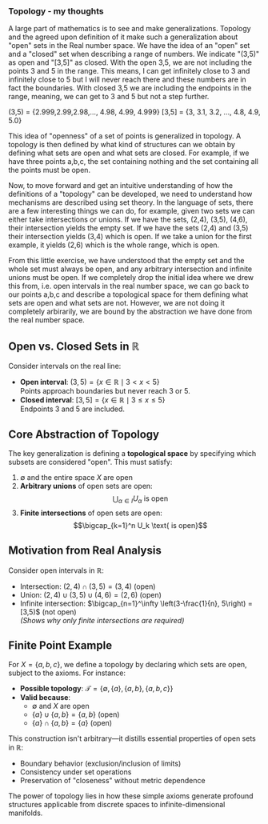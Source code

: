 ### Topology - my thoughts 

A large part of mathematics is to see and make generalizations. Topology and the agreed upon definition of it make such a generalization about "open" sets in the Real number space. We have the idea of an "open" set and a "closed" set when describing a range of numbers. We indicate "(3,5)" as open and "[3,5]" as closed. With the open 3,5, we are not including the points 3 and 5 in the range. This means, I can get infinitely close to 3 and infinitely close to 5 but I will never reach there and these numbers are in fact the boundaries. With closed 3,5 we are including the endpoints in the range, meaning, we can get to 3 and 5 but not a step further. 

(3,5) = {2.999,2.99,2.98,..., 4.98, 4.99, 4.999}
[3,5] = {3, 3.1, 3.2, ..., 4.8, 4.9, 5.0}

This idea of "openness" of a set of points is generalized in topology. A topology is then defined by what kind of structures can we obtain by defining what sets are open and what sets are closed. For example, if we have three points a,b,c, the set containing nothing and the set containing all the points must be open. 

Now, to move forward and get an intuitive understanding of how the definitions of a "topology" can be developed, we need to understand how mechanisms are described using set theory. In the language of sets, there are a few interesting things we can do, for example, given two sets we can either take intersections or unions. If we have the sets, (2,4), (3,5), (4,6), their intersection yields the empty set. If we have the sets (2,4) and (3,5) their intersection yields (3,4) which is open. If we take a union for the first example, it yields (2,6) which is the whole range, which is open. 

From this little exercise, we have understood that the empty set and the whole set must always be open, and any arbitrary intersection and infinite unions must be open. If we completely drop the initial idea where we drew this from, i.e. open intervals in the real number space, we can go back to our points a,b,c and describe a topological space for them defining what sets are open and what sets are not. However, we are not doing it completely arbirarily, we are bound by the abstraction we have done from the real number space.  

## Open vs. Closed Sets in ℝ
Consider intervals on the real line:
- **Open interval**: $(3,5) = \{x \in \mathbb{R} \mid 3 < x < 5\}$  
  Points approach boundaries but never reach 3 or 5.
- **Closed interval**: $[3,5] = \{x \in \mathbb{R} \mid 3 \leq x \leq 5\}$  
  Endpoints 3 and 5 are included.

## Core Abstraction of Topology
The key generalization is defining a **topological space** by specifying which subsets are considered "open". This must satisfy:

1. $\emptyset$ and the entire space $X$ are open
2. **Arbitrary unions** of open sets are open:
   $$\bigcup_{\alpha \in I} U_\alpha \text{ is open}$$
3. **Finite intersections** of open sets are open:
   $$\bigcap_{k=1}^n U_k \text{ is open}$$

## Motivation from Real Analysis
Consider open intervals in ℝ:
- Intersection: $(2,4) \cap (3,5) = (3,4)$ (open)
- Union: $(2,4) \cup (3,5) \cup (4,6) = (2,6)$ (open)  
- Infinite intersection: $\bigcap_{n=1}^\infty \left(3-\frac{1}{n}, 5\right) = [3,5)$ (not open)  
  *(Shows why only finite intersections are required)*

## Finite Point Example
For $X = \{a, b, c\}$, we define a topology by declaring which sets are open, subject to the axioms. For instance:
- **Possible topology**: $\mathcal{T} = \{\emptyset, \{a\}, \{a,b\}, \{a,b,c\}\}$
- **Valid because**:  
  - $\emptyset$ and $X$ are open  
  - $\{a\} \cup \{a,b\} = \{a,b\}$ (open)  
  - $\{a\} \cap \{a,b\} = \{a\}$ (open)

This construction isn't arbitrary—it distills essential properties of open sets in $\mathbb{R}$:
- Boundary behavior (exclusion/inclusion of limits)
- Consistency under set operations
- Preservation of "closeness" without metric dependence

The power of topology lies in how these simple axioms generate profound structures applicable from discrete spaces to infinite-dimensional manifolds.
